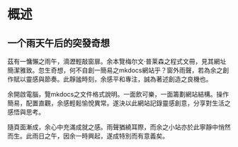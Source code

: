 # 概述
## 一个雨天午后的突發奇想

茲有一慵懶之雨午，滴瀝輕敲窗扉。余本覽梅尔文·普莱森之程式文冊，見其網址簡潔雅致。忽生奇想，何不自創一簡易之mkdocs網站乎？窗外雨聲，若為余之創作賦以靈感與節奏。此靜謐時刻，余感平和專注，誠為著述創造之良機也。

余開啟電腦，覽mkdocs之文件格式說明。一面飲可樂，一面籌劃網站結構。操作簡易，配置直觀，余感輕鬆愉悅異常。遂決以此網站記錄靈感創意，分享對生活之感悟與思考。

隨頁面漸成，余心中充滿成就之感。雨聲猶繞耳際，而余之小站亦於此寧靜中悄然而生。此雨日之午，因余一時興起，遂成特別而有意義矣。


